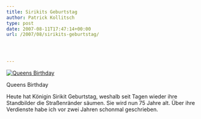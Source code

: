 ```yaml
---
title: Sirikits Geburtstag
author: Patrick Kollitsch
type: post
date: 2007-08-11T17:47:14+00:00
url: /2007/08/sirikits-geburtstag/




---
```

<div class="flickr">
  <a href="http://www.flickr.com/photos/schreibblogade/1089961905/" title="Queens Birthday"><img src="//farm2.static.flickr.com/1295/1089961905_e60f6433dc.jpg" alt="Queens Birthday" /></a></p> 
  
  <p>
    Queens Birthday
  </p>
</div>

Heute hat Königin Sirikit Geburtstag, weshalb seit Tagen wieder ihre Standbilder die Straßenränder säumen. Sie wird nun 75 Jahre alt. Über ihre Verdienste habe ich vor zwei Jahren schonmal geschrieben.
